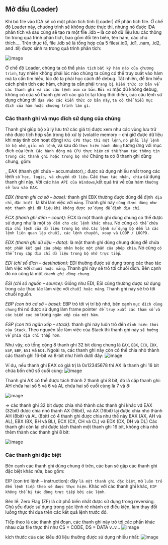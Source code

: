 ## Mở đầu (Loader)
Khi bỏ file vào IDA sẽ có một phân tích tĩnh (Loader) để phân tích file.
Ở chế độ Loader này, chương trình sẽ không được thực thi, nhưng nó được IDA phân tích và sau cùng sẽ tạo ra một file .idb
– là cơ sở dữ liệu lưu các thông tin trong quá trình phân tích, bao gồm đổi tên biến, tên hàm, các chú thích…. 
Trên thực tế, file .idb sẽ là tổng hợp của 5 files(.id0, .id1, .nam, .id2, and .til) được sinh ra trong quá trình phân tích:

![image](https://github.com/Ash-Dust/assembly/assets/120457430/462dead0-f0b7-4949-990e-91d003aec845)

Ở chế độ Loader, chúng ta có thể `phân tích` `bất kỳ hàm nào của chương trình`, tuy nhiên không phải lúc nào chúng ta cũng có thể truy xuất
vào hàm mà ta cần tìm hiểu, lúc đó ta phải học cách để debug. Tất nhiên, để tìm hiểu cách phân tích các hàm, chúng ta cần phải 
`trang bị kiến thức cơ bản về các thanh ghi và các câu lệnh asm cơ bản`. 
`Bởi vì` mặc dù không debug, không có cửa sổ thanh ghi với các giá trị tại từng thời điểm, các câu lệnh sử dụng chúng 
thì `dựa vào các kiến thức cơ bản này`, `ta có thể hiểu mục đích của hàm hoặc chương trình làm gì`.
### Các thanh ghi và mục đích sử dụng của chúng
Thanh ghi giúp bộ xử lý lưu trữ các giá trị
được xem như các vùng lưu trữ nhỏ được tích hợp sẵn trong bộ xử lý (volatile memory – chỉ giữ được dữ liệu khi máy tính còn hoạt động)
`Khi CPU thực thi một lệnh`, `nó phải lấy lệnh từ bộ nhớ`, `giải mã lệnh`, và sau đó `thực hiện hành động` tương ứng với mục đích của lệnh. 
`Các hành động mà CPU thực hiện` `có thể` `thao tác thông tin trong các thanh ghi hoặc trong bộ nhớ`
Chúng ta có 8 thanh ghi dùng chung, gồm:

 _ EAX (thanh ghi chứa – accumulator)_: được sử dụng nhiều nhất trong các lệnh `số học, logic, và chuyển dữ liệu`. 
  Các `thao tác nhân, chia` sử dụng thanh ghi này. Với các `hàm API của Windows`,kết quả trả về của hàm `thường sẽ lưu vào EAX`.
  
  _EBX (thanh ghi cơ sở – base):_ thanh ghi EBX thường được dùng để định` địa chỉ`, `đặc biệt ` là khi làm việc với `mảng`.
  Thanh ghi này `cũng được dùng như một thanh ghi dữ liệu` `khi không được sử dụng để định địa chỉ`.
  
  _ECX (thanh ghi đếm – count):_ ECX là một thanh ghi dùng chung có thể được sử dụng như là một `bộ đếm cho các lệnh khác nhau`.
  Nó cũng `có thể chứa địa chỉ lệch của dữ liệu trong bộ nhớ`. 
  `Các lệnh sử dụng bộ đếm là các lệnh liên quan lặp chuỗi, các lệnh chuyển, xoay và LOOP / LOOPD.`
  
  _EDX (thanh ghi dữ liệu – data):_ là một thanh ghi dùng chung dùng để chứa `một phần kết quả của phép nhân hoặc một phần của phép chia`. 
  Nó cũng `có thể truy cập địa chỉ dữ liệu trong bộ nhớ trực tiếp`.
  
  _EDI (chỉ số đích – destination):_ EDI thường được sử dụng trong các thao tác làm việc với `chuỗi hoặc mảng`. 
  Thanh ghi này sẽ trỏ tới chuỗi đích. Bên cạnh đó nó cũng là một _`thanh ghi dùng chung`_.
  
  _ESI (chỉ số nguồn – source):_ Giống như EDI,
  ESI cũng thường được sử dụng trong các thao tác làm việc với `chuỗi hoặc mảng`. 
  Thanh ghi này sẽ trỏ tới chuỗi nguồn.
  
  _EBP (con trỏ cơ sở – base):_ EBP trỏ tới vị trí bộ nhớ,
  bên cạnh `mục đích dùng chung` thì nó được sử dụng làm frame pointer`
  để truy xuất các tham số và các biến cục bộ` trong `ngăn xếp của một hàm`.
  
  _ESP (con trỏ ngăn xếp – stack):_ thanh ghi này luôn trỏ đến `đỉnh hiện thời của Stack`. 
  Theo nguyên tắc làm việc của Stack thì thanh ghi này `sẽ hướng về phía địa chỉ thấp hơn`.



Như vậy, có tổng cộng 8 thanh ghi 32 bit dùng chung là `EAX`, `EBX`, `ECX`, `EDX`, `ESP`, `EBP`, `ESI` và `EDI`. 
Ngoài ra, các thanh ghi này còn có thể chia nhỏ thành các thanh ghi 16-bit và 8-bit như hình dưới đây:
![image](https://github.com/Ash-Dust/assembly/assets/120457430/7bd4c11c-579c-4b6c-bb2d-6742adfd6c6b)

Ví dụ, nếu thanh ghi EAX có giá trị là 0x12345678 thì AX là thanh ghi 16 bit chứa bốn chữ số cuối cùng:
![image](https://github.com/Ash-Dust/assembly/assets/120457430/721e2994-7862-48ea-9b93-c1732df72cc6)

Thanh ghi AX có thể được tách thành 2 thanh ghi 8 bit, đó là cặp thanh ghi: 
   AH chứa hai số 5 và 6 
và AL chứa hai số cuối cùng là 7 và 8:

![image](https://github.com/Ash-Dust/assembly/assets/120457430/c22d1b84-cbe5-46fb-90f9-dc17a5034e05)

=> các thanh ghi 32 bit được chia nhỏ thành các thanh ghi khác vd EAX (32bit) được chia nhỏ thành AX (16bit),
và AX (16bit) lại được chia nhỏ thành AH (8bit) và AL (8bit)
có 4 thanh ghi được chia như thế này EAX (AX, AH và AL), EBX (BX, BH và BL), ECX (CX, CH và CL) và EDX (DX, DH và DL)
Các thanh ghi còn lại chỉ được tách thành một thanh ghi 16 bit, không chia nhỏ thêm thành các thanh ghi 8 bit:

![image](https://github.com/Ash-Dust/assembly/assets/120457430/c5b6145e-6a2a-407f-a5e8-be00631faf19)
 ### Các thanh ghi đặc biệt
 Bên cạnh các thanh ghi dùng chung ở trên, các bạn sẽ gặp các thanh ghi đặc biệt khác nữa, bao gồm:

EIP (con trỏ lệnh – instruction): đây `là một thanh ghi đặc biệt`, nó `luôn trỏ đến lệnh tiếp theo sẽ được thực hiện`. 
Khác với các thanh ghi khác, `EIP không thể bị tác động trực tiếp bởi các lệnh`.

  Bên lề: Zero Flag (ZF) là cờ phổ biến nhất được sử dụng trong reversing. 
  Chủ yếu được sử dụng trong các lệnh rẽ nhánh có điều kiện, làm thay đổi luồng thực thi dựa trên các kết quả lệnh trước đó.

  Tiếp theo là các thanh ghi đoạn, các thanh ghi này trỏ tới các phần khác nhau của file thực thi như CS = CODE, DS = DATA v..v…
  ![image](https://github.com/Ash-Dust/assembly/assets/120457430/a58299ea-5527-4604-af7d-ba2c26a2dc62)

kích thước của các kiểu dữ liệu thường được sử dụng nhiều nhất:
![image](https://github.com/Ash-Dust/assembly/assets/120457430/f4a38ca2-07d1-4156-919c-4441ad9e788f)







